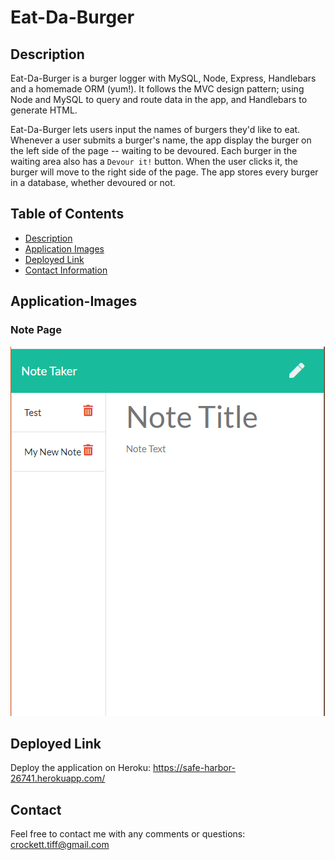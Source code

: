 # Eat-Da-Burger

## Description
Eat-Da-Burger is a burger logger with MySQL, Node, Express, Handlebars and a homemade ORM (yum!). It follows the MVC design pattern; using Node and MySQL to query and route data in the app, and Handlebars to generate HTML. 

Eat-Da-Burger lets users input the names of burgers they'd like to eat. Whenever a user submits a burger's name, the app display the burger on the left side of the page -- waiting to be devoured. Each burger in the waiting area also has a `Devour it!` button. When the user clicks it, the burger will move to the right side of the page. The app stores every burger in a database, whether devoured or not.

## Table of Contents
* [Description](#description)
* [Application Images](#images)
* [Deployed Link](#link)
* [Contact Information](#contact) 

## Application-Images

### Note Page
![Screenshot of app](https://github.com/tiffcrockett/note-taker/blob/main/note-screen1.png?)


## Deployed Link

Deploy the application on Heroku:  https://safe-harbor-26741.herokuapp.com/

## Contact 
Feel free to contact me with any comments or questions:
crockett.tiff@gmail.com
